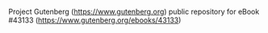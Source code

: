 Project Gutenberg (https://www.gutenberg.org) public repository for eBook #43133 (https://www.gutenberg.org/ebooks/43133)
